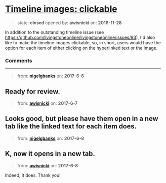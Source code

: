 # [Timeline images: clickable](https://github.com/livingstoneonline/livingstoneonline/issues/114)

> state: **closed** opened by: **awisnicki** on: **2016-11-28**

In addition to the outstanding timeline issue (see https://github.com/livingstoneonline/livingstoneonline/issues/83), I&#x27;d also like to make the timeline images clickable, so, in short, users would have the option for each item of either clicking on the hyperlinked text or the image.

### Comments

---
> from: [**nigelgbanks**](https://github.com/livingstoneonline/livingstoneonline/issues/114#issuecomment-306583356) on: **2017-6-6**

Ready for review.
---
> from: [**awisnicki**](https://github.com/livingstoneonline/livingstoneonline/issues/114#issuecomment-306936909) on: **2017-6-7**

Looks good, but please have them open in a new tab like the linked text for each item does.
---
> from: [**nigelgbanks**](https://github.com/livingstoneonline/livingstoneonline/issues/114#issuecomment-307191589) on: **2017-6-8**

K, now it opens in a new tab.
---
> from: [**awisnicki**](https://github.com/livingstoneonline/livingstoneonline/issues/114#issuecomment-307235251) on: **2017-6-8**

Indeed, it does. Thank you!
